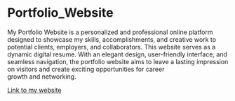 # Portfolio_Website
My Portfolio Website is a personalized and professional online platform designed to showcase my skills, accomplishments, and creative work to potential clients, employers, and collaborators. This website serves as a dynamic digital resume. With an elegant design, user-friendly interface, and seamless navigation, the portfolio website aims to leave a lasting impression on visitors and create exciting opportunities for career growth and networking.

[Link to my website](https://arkaprava31.github.io/Portfolio_Website/)
